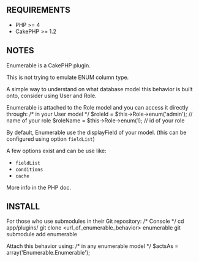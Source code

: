 REQUIREMENTS
------------

- PHP >= 4
- CakePHP >= 1.2

NOTES
-----

Enumerable is a CakePHP plugin.

This is not trying to emulate ENUM column type.

A simple way to understand on what database model this behavior is built onto,
consider using User and Role.

Enumerable is attached to the Role model and you can access it directly through:
	/* in your User model */
	$roleId = $this->Role->enum('admin'); // name of your role
	$roleName = $this->Role->enum(1); // id of your role

By default, Enumerable use the displayField of your model. (this can be configured using option `fieldList`)

A few options exist and can be use like:
* `fieldList`
* `conditions`
* `cache`

More info in the PHP doc.

INSTALL
-------

For those who use submodules in their Git repository:
	/* Console */
	cd app/plugins/
	git clone <url_of_enumerable_behavior> enumerable
	git submodule add enumerable

Attach this behavior using:
	/* in any enumerable model */
	$actsAs = array('Enumerable.Enumerable');
